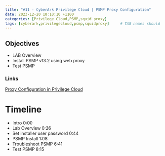 ```yaml
---
title: "#11 - CyberArk Privilege Cloud | PSMP Proxy Configuration"
date: 2023-12-20 10:10:10 +1100
categories: [Privilege Cloud,PSMP,squid proxy]
tags: [cyberark,privilegecloud,psmp,squidproxy]     # TAG names should always be lowercase
---
```


## Objectives
- LAB Overview
- Install PSMP v13.2 using web proxy
- Test PSMP

### Links

[Proxy Configuration in Privilege Cloud](https://cyberark.my.site.com/s/article/Proxy-Configuration-in-Privilege-Cloud)

# Timeline
- Intro 0:00
- Lab Overview 0:26
- Set installer user password 0:44
- PSMP Install 1:08
- Troubleshoot PSMP 6:41
- Test PSMP 8:15